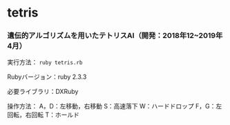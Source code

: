 # tetris
### 遺伝的アルゴリズムを用いたテトリスAI（開発：2018年12~2019年4月）

実行方法：
`ruby tetris.rb`

Rubyバージョン：ruby 2.3.3

必要ライブラリ：DXRuby

操作方法：
A，D：左移動，右移動
S：高速落下
W：ハードドロップ
F，G：左回転，右回転
T：ホールド
